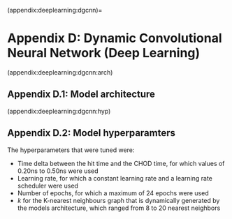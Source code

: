 (appendix:deeplearning:dgcnn)=
# Appendix D: Dynamic Convolutional Neural Network (Deep Learning)

(appendix:deeplearning:dgcnn:arch)
## Appendix D.1: Model architecture 

(appendix:deeplearning:dgcnn:hyp)
## Appendix D.2: Model hyperparamters 

The hyperparameters that were tuned were:

- Time delta between the hit time and the CHOD time, for which values of 0.20ns to 0.50ns were used
- Learning rate, for which a constant learning rate and a learning rate scheduler were used
- Number of epochs, for which a maximum of 24 epochs were used
- $k$ for the K-nearest neighbours graph that is dynamically generated by the models architecture, which ranged from 8 to 20 nearest neighbors 
